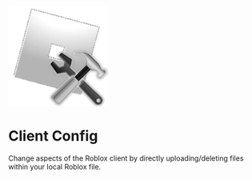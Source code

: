<img src="https://github.com/EB-Softworks/Client-Config/blob/main/bin/icon.png">  

# Client Config

Change aspects of the Roblox client by directly uploading/deleting files within your local Roblox file.
